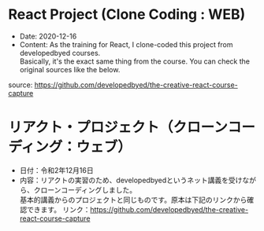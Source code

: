 # React Project (Clone Coding : WEB)

* Date: 2020-12-16   
* Content: As the training for React, I clone-coded this project from developedbyed courses.   
Basically, it's the exact same thing from the course. You can check the original sources like the below.   

source: https://github.com/developedbyed/the-creative-react-course-capture

# リアクト・プロジェクト（クローンコーディング：ウェブ）

* 日付：令和2年12月16日   
* 内容：リアクトの実習のため、developedbyedというネット講義を受けながら、クローンコーディングしました。   
基本的講義からのプロジェクトと同じものです。原本は下記のリンクから確認できます。
リンク：https://github.com/developedbyed/the-creative-react-course-capture
